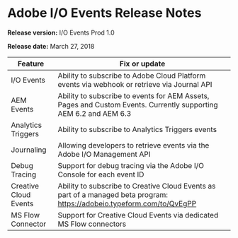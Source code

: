 <!--:navorder: 5-->

# Adobe I/O Events Release Notes

**Release version:** I/O Events Prod 1.0

**Release date:** March 27, 2018

| Feature | Fix or update |
|---|---|
| I/O Events | Ability to subscribe to Adobe Cloud Platform events via webhook or retrieve via Journal API |
| AEM Events | Ability to subscribe to events for AEM Assets, Pages and Custom Events. Currently supporting AEM 6.2 and AEM 6.3 |
| Analytics Triggers | Ability to subscribe to Analytics Triggers events |
| Journaling | Allowing developers to retrieve events via the Adobe I/O Management API |
| Debug Tracing | Support for debug tracing via the Adobe I/O Console for each event ID |
| Creative Cloud Events | Ability to subscribe to Creative Cloud Events as part of a managed beta program: https://adobeio.typeform.com/to/QvEgPP |
| MS Flow Connector | Support for Creative Cloud Events via dedicated MS Flow connectors |
